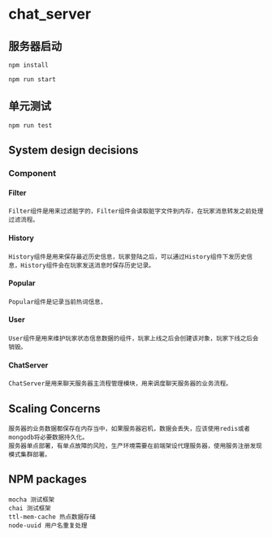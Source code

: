 # chat_server

## 服务器启动
    npm install

    npm run start

## 单元测试
    npm run test

## System design decisions

### Component

#### Filter 
    Filter组件是用来过滤脏字的，Filter组件会读取脏字文件到内存，在玩家消息转发之前处理过滤流程。

#### History
    History组件是用来保存最近历史信息，玩家登陆之后，可以通过History组件下发历史信息，History组件会在玩家发送消息时保存历史记录。

#### Popular
    Popular组件是记录当前热词信息， 

#### User
    User组件是用来维护玩家状态信息数据的组件，玩家上线之后会创建该对象，玩家下线之后会销毁。

#### ChatServer
    ChatServer是用来聊天服务器主流程管理模块，用来调度聊天服务器的业务流程。

## Scaling Concerns
    服务器的业务数据都保存在内存当中，如果服务器宕机，数据会丢失，应该使用redis或者mongodb将必要数据持久化。
    服务器单点部署，有单点故障的风险，生产环境需要在前端架设代理服务器，使用服务注册发现模式集群部署。

## NPM packages
    mocha 测试框架
    chai 测试框架
    ttl-mem-cache 热点数据存储
    node-uuid 用户名重复处理